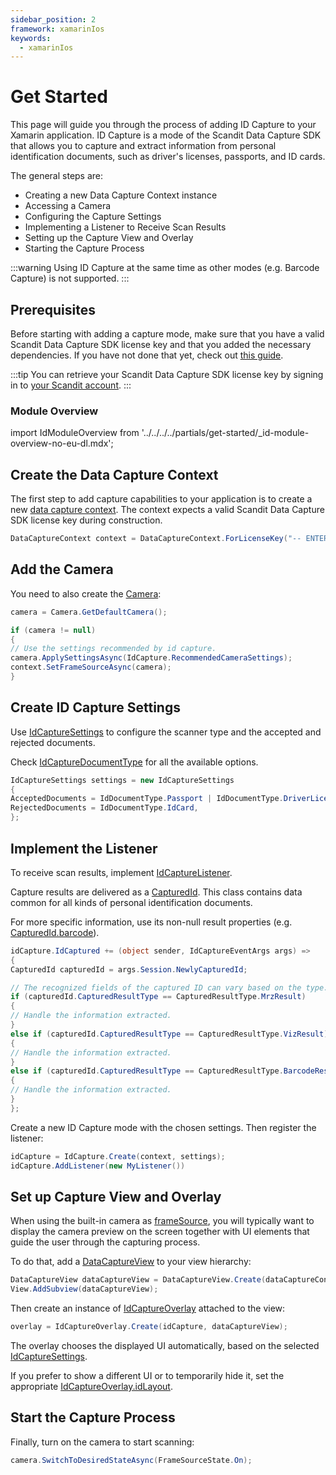 ```yaml
---
sidebar_position: 2
framework: xamarinIos
keywords:
  - xamarinIos
---
```


# Get Started

This page will guide you through the process of adding ID Capture to your Xamarin application. ID Capture is a mode of the Scandit Data Capture SDK that allows you to capture and extract information from personal identification documents, such as driver's licenses, passports, and ID cards.

The general steps are:

- Creating a new Data Capture Context instance
- Accessing a Camera
- Configuring the Capture Settings
- Implementing a Listener to Receive Scan Results
- Setting up the Capture View and Overlay
- Starting the Capture Process

:::warning
Using ID Capture at the same time as other modes (e.g. Barcode Capture) is not supported.
:::

## Prerequisites

Before starting with adding a capture mode, make sure that you have a valid Scandit Data Capture SDK license key and that you added the necessary dependencies. If you have not done that yet, check out [this guide](/sdks/xamarin/ios/add-sdk.md).

:::tip
You can retrieve your Scandit Data Capture SDK license key by signing in to [your Scandit account](https://ssl.scandit.com/dashboard/sign-in).
:::

### Module Overview

import IdModuleOverview from '../../../../partials/get-started/_id-module-overview-no-eu-dl.mdx';

<IdModuleOverview/>

## Create the Data Capture Context

The first step to add capture capabilities to your application is to create a new [data capture context](https://docs.scandit.com/data-capture-sdk/xamarin.ios/core/api/data-capture-context.html#class-scandit.datacapture.core.DataCaptureContext). The context expects a valid Scandit Data Capture SDK license key during construction.

```csharp
DataCaptureContext context = DataCaptureContext.ForLicenseKey("-- ENTER YOUR SCANDIT LICENSE KEY HERE --");
```

## Add the Camera

You need to also create the [Camera](https://docs.scandit.com/data-capture-sdk/xamarin.ios/core/api/camera.html#class-scandit.datacapture.core.Camera):

```csharp
camera = Camera.GetDefaultCamera();

if (camera != null)
{
// Use the settings recommended by id capture.
camera.ApplySettingsAsync(IdCapture.RecommendedCameraSettings);
context.SetFrameSourceAsync(camera);
}
```

## Create ID Capture Settings

Use [IdCaptureSettings](https://docs.scandit.com/data-capture-sdk/xamarin.ios/id-capture/api/id-capture-settings.html#class-scandit.datacapture.id.IdCaptureSettings) to configure the scanner type and the accepted and rejected documents.

Check [IdCaptureDocumentType](https://docs.scandit.com/data-capture-sdk/xamarin.ios/id-capture/api/id-capture-document.html#enum-scandit.datacapture.id.IdCaptureDocumentType) for all the available options.

```csharp
IdCaptureSettings settings = new IdCaptureSettings
{
AcceptedDocuments = IdDocumentType.Passport | IdDocumentType.DriverLicense,
RejectedDocuments = IdDocumentType.IdCard,
};
```

## Implement the Listener

To receive scan results, implement [IdCaptureListener](https://docs.scandit.com/data-capture-sdk/xamarin.ios/id-capture/api/id-capture-listener.html#interface-scandit.datacapture.id.IIdCaptureListener). 

Capture results are delivered as a [CapturedId](https://docs.scandit.com/data-capture-sdk/xamarin.ios/id-capture/api/captured-id.html#class-scandit.datacapture.id.CapturedId). This class contains data common for all kinds of personal identification documents.

For more specific information, use its non-null result properties (e.g. [CapturedId.barcode](https://docs.scandit.com/data-capture-sdk/xamarin.ios/id-capture/api/captured-id.html#property-scandit.datacapture.id.CapturedId.Barcode)).

```csharp
idCapture.IdCaptured += (object sender, IdCaptureEventArgs args) =>
{
CapturedId capturedId = args.Session.NewlyCapturedId;

// The recognized fields of the captured ID can vary based on the type.
if (capturedId.CapturedResultType == CapturedResultType.MrzResult)
{
// Handle the information extracted.
}
else if (capturedId.CapturedResultType == CapturedResultType.VizResult)
{
// Handle the information extracted.
}
else if (capturedId.CapturedResultType == CapturedResultType.BarcodeResult)
{
// Handle the information extracted.
}
};
```

Create a new ID Capture mode with the chosen settings. Then register the listener:

```csharp
idCapture = IdCapture.Create(context, settings);
idCapture.AddListener(new MyListener())
```

## Set up Capture View and Overlay

When using the built-in camera as [frameSource](https://docs.scandit.com/data-capture-sdk/xamarin.ios/core/api/frame-source.html#interface-scandit.datacapture.core.IFrameSource), you will typically want to display the camera preview on the screen together with UI elements that guide the user through the capturing process.

To do that, add a [DataCaptureView](https://docs.scandit.com/data-capture-sdk/xamarin.ios/core/api/ui/data-capture-view.html#class-scandit.datacapture.core.ui.DataCaptureView) to your view hierarchy:

```csharp
DataCaptureView dataCaptureView = DataCaptureView.Create(dataCaptureContext, View.Bounds);
View.AddSubview(dataCaptureView);
```

Then create an instance of [IdCaptureOverlay](https://docs.scandit.com/data-capture-sdk/xamarin.ios/id-capture/api/ui/id-capture-overlay.html#class-scandit.datacapture.id.ui.IdCaptureOverlay) attached to the view:

```csharp
overlay = IdCaptureOverlay.Create(idCapture, dataCaptureView);
```

The overlay chooses the displayed UI automatically, based on the selected [IdCaptureSettings](https://docs.scandit.com/data-capture-sdk/xamarin.ios/id-capture/api/id-capture-settings.html#class-scandit.datacapture.id.IdCaptureSettings).

If you prefer to show a different UI or to temporarily hide it, set the appropriate [IdCaptureOverlay.idLayout](https://docs.scandit.com/data-capture-sdk/xamarin.ios/id-capture/api/ui/id-capture-overlay.html#property-scandit.datacapture.id.ui.IdCaptureOverlay.IdLayout).

## Start the Capture Process

Finally, turn on the camera to start scanning:

```csharp
camera.SwitchToDesiredStateAsync(FrameSourceState.On);
```
